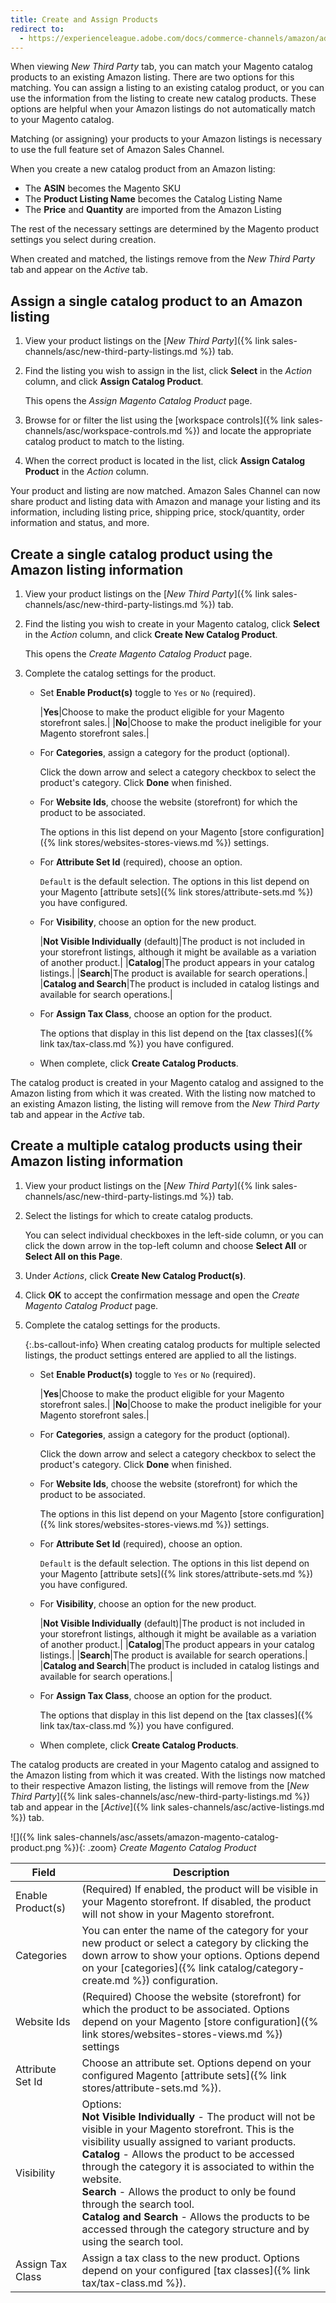 ```yaml
---
title: Create and Assign Products
redirect to:
  - https://experienceleague.adobe.com/docs/commerce-channels/amazon/admin-listings/actions/creating-assigning-catalog-products.html
---
```



When viewing _New Third Party_ tab, you can match your Magento catalog products to an existing Amazon listing. There are two options for this matching. You can assign a listing to an existing catalog product, or you can use the information from the listing to create new catalog products. These options are helpful when your Amazon listings do not automatically match to your Magento catalog.

Matching (or assigning) your products to your Amazon listings is necessary to use the full feature set of Amazon Sales Channel.

When you create a new catalog product from an Amazon listing:

- The **ASIN** becomes the Magento SKU
- The **Product Listing Name** becomes the Catalog Listing Name
- The **Price** and **Quantity** are imported from the Amazon Listing

The rest of the necessary settings are determined by the Magento product settings you select during creation.

When created and matched, the listings remove from the _New Third Party_ tab and appear on the _Active_ tab.

## Assign a single catalog product to an Amazon listing

1. View your product listings on the [_New Third Party_]({% link sales-channels/asc/new-third-party-listings.md %}) tab.

1. Find the listing you wish to assign in the list, click **Select** in the _Action_ column, and click **Assign Catalog Product**.

   This opens the _Assign Magento Catalog Product_ page.

1. Browse for or filter the list using the [workspace controls]({% link sales-channels/asc/workspace-controls.md %}) and locate the appropriate catalog product to match to the listing.

1. When the correct product is located in the list, click **Assign Catalog Product** in the _Action_ column.

Your product and listing are now matched. Amazon Sales Channel can now share product and listing data with Amazon and manage your listing and its information, including listing price, shipping price, stock/quantity, order information and status, and more.

## Create a single catalog product using the Amazon listing information

1. View your product listings on the [_New Third Party_]({% link sales-channels/asc/new-third-party-listings.md %}) tab.

1. Find the listing you wish to create in your Magento catalog, click **Select** in the _Action_ column, and click **Create New Catalog Product**.

   This opens the _Create Magento Catalog Product_ page.

1. Complete the catalog settings for the product.

   - Set **Enable Product(s)** toggle to `Yes` or `No` (required).

      |**Yes**|Choose to make the product eligible for your Magento storefront sales.|
      |**No**|Choose to make the product ineligible for your Magento storefront sales.|

   - For **Categories**, assign a category for the product (optional).

      Click the down arrow and select a category checkbox to select the product's category. Click **Done** when finished.

   - For **Website Ids**, choose the website (storefront) for which the product to be associated.

      The options in this list depend on your Magento [store configuration]({% link stores/websites-stores-views.md %}) settings.

   - For **Attribute Set Id** (required), choose an option.

      `Default` is the default selection. The options in this list depend on your Magento [attribute sets]({% link stores/attribute-sets.md %}) you have configured.

   - For **Visibility**, choose an option for the new product.

      |**Not Visible Individually** (default)|The product is not included in your storefront listings, although it might be available as a variation of another product.|
      |**Catalog**|The product appears in your catalog listings.|
      |**Search**|The product is available for search operations.|
      |**Catalog and Search**|The product is included in catalog listings and available for search operations.|

   - For **Assign Tax Class**, choose an option for the product.

      The options that display in this list depend on the [tax classes]({% link tax/tax-class.md %}) you have configured.

   - When complete, click **Create Catalog Products**.

The catalog product is created in your Magento catalog and assigned to the Amazon listing from which it was created. With the listing now matched to an existing Amazon listing, the listing will remove from the _New Third Party_ tab and appear in the _Active_ tab.

## Create a multiple catalog products using their Amazon listing information

1. View your product listings on the [_New Third Party_]({% link sales-channels/asc/new-third-party-listings.md %}) tab.

1. Select the listings for which to create catalog products.

     You can select individual checkboxes in the left-side column, or you can click the down arrow in the top-left column and choose **Select All** or **Select All on this Page**.

1. Under _Actions_, click **Create New Catalog Product(s)**.

1. Click **OK** to accept the confirmation message and open the _Create Magento Catalog Product_ page.

1. Complete the catalog settings for the products.

   {:.bs-callout-info}
   When creating catalog products for multiple selected listings, the product settings entered are applied to all the listings.

   - Set **Enable Product(s)** toggle to `Yes` or `No` (required).

      |**Yes**|Choose to make the product eligible for your Magento storefront sales.|
      |**No**|Choose to make the product ineligible for your Magento storefront sales.|

   - For **Categories**, assign a category for the product (optional).

      Click the down arrow and select a category checkbox to select the product's category. Click **Done** when finished.

   - For **Website Ids**, choose the website (storefront) for which the product to be associated.

      The options in this list depend on your Magento [store configuration]({% link stores/websites-stores-views.md %}) settings.

   - For **Attribute Set Id** (required), choose an option.

      `Default` is the default selection. The options in this list depend on your Magento [attribute sets]({% link stores/attribute-sets.md %}) you have configured.

   - For **Visibility**, choose an option for the new product.

      |**Not Visible Individually** (default)|The product is not included in your storefront listings, although it might be available as a variation of another product.|
      |**Catalog**|The product appears in your catalog listings.|
      |**Search**|The product is available for search operations.|
      |**Catalog and Search**|The product is included in catalog listings and available for search operations.|

   - For **Assign Tax Class**, choose an option for the product.

      The options that display in this list depend on the [tax classes]({% link tax/tax-class.md %}) you have configured.

   - When complete, click **Create Catalog Products**.

The catalog products are created in your Magento catalog and assigned to the Amazon listing from which it was created. With the listings now matched to their respective Amazon listing, the listings will remove from the [_New Third Party_]({% link sales-channels/asc/new-third-party-listings.md %}) tab and appear in the [_Active_]({% link sales-channels/asc/active-listings.md %}) tab.

![]({% link sales-channels/asc/assets/amazon-magento-catalog-product.png %}){: .zoom}
_Create Magento Catalog Product_

|Field|Description|
|--- |--- |
|Enable Product(s)|(Required) If enabled, the product will be visible in your Magento storefront. If disabled, the product will not show in your Magento storefront.|
|Categories|You can enter the name of the category for your new product or select a category by clicking the down arrow to show your options. Options depend on your [categories]({% link catalog/category-create.md %}) configuration.|
|Website Ids|(Required) Choose the website (storefront) for which the product to be associated. Options depend on your Magento [store configuration]({% link stores/websites-stores-views.md %}) settings|
|Attribute Set Id|Choose an attribute set. Options depend on your configured Magento [attribute sets]({% link stores/attribute-sets.md %}).|
|Visibility|Options:<br/>**Not Visible Individually** - The product will not be visible in your Magento storefront. This is the visibility usually assigned to variant products.<br/>**Catalog** - Allows the product to be accessed through the category it is associated to within the website.<br/>**Search** - Allows the product to only be found through the search tool.<br/>**Catalog and Search** - Allows the products to be accessed through the category structure and by using the search tool.|
|Assign Tax Class|Assign a tax class to the new product. Options depend on your configured [tax classes]({% link tax/tax-class.md %}).|
